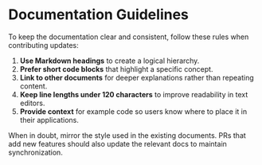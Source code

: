 # Documentation Guidelines

To keep the documentation clear and consistent, follow these rules when contributing updates:

1. **Use Markdown headings** to create a logical hierarchy.
2. **Prefer short code blocks** that highlight a specific concept.
3. **Link to other documents** for deeper explanations rather than repeating content.
4. **Keep line lengths under 120 characters** to improve readability in text editors.
5. **Provide context** for example code so users know where to place it in their applications.

When in doubt, mirror the style used in the existing documents. PRs that add new features should also update the relevant docs to maintain synchronization.
